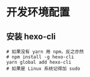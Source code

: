 # 开发环境配置
## 安装 hexo-cli
```
# 如果没有 yarn 用 npm，反之亦然
# npm install -g hexo-cli
yarn global add hexo-cli
# 如果是 Linux 系统记得加 sudo
```


